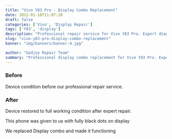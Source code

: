 ```yaml
---
title: "Vivo Y83 Pro - Display Combo Replacement"
date: 2022-01-10T11:07:20
draft: false
categories: ['Vivo', 'Display Repair']
tags: ['Y83', 'display']
description: "Professional repair service for Vivo Y83 Pro. Expert diagnosis and quality repairs in Bangalore."
slug: "vivo-y83-pro-display-combo-replacement"
banner: "img/banners/banner-4.jpg"

author: "Gadjoy Repair Team"
summary: "Professional display combo replacement for Vivo Y83 Pro. Expert technicians, quality parts, warranty included."
---
```


### Before

Device condition before our professional repair service.

### After

Device restored to full working condition after expert repair.

This phone was given to us with fully black dots on display

We replaced Display combo and made it functioning